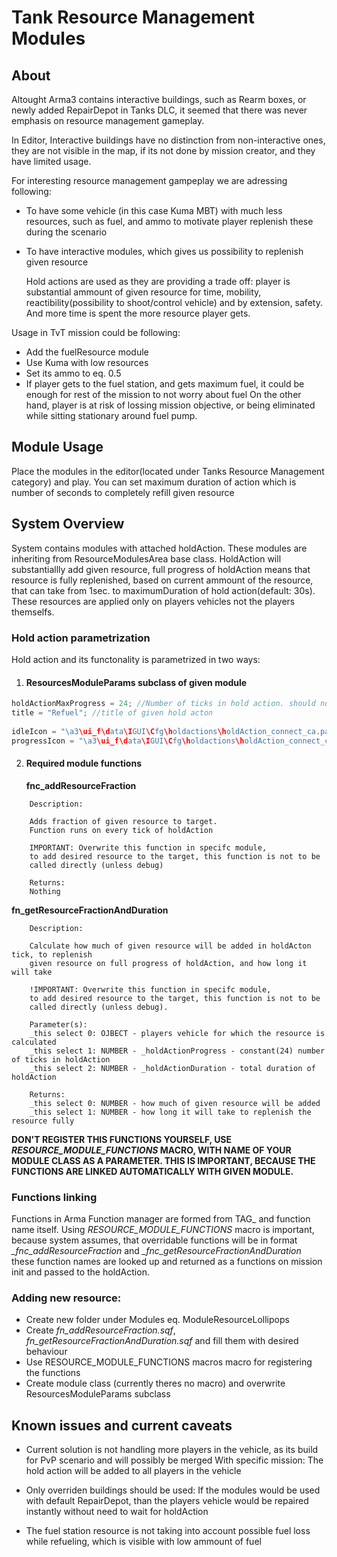 
# Tank Resource Management Modules

## About
Altought Arma3 contains interactive buildings, such as Rearm boxes, or newly added RepairDepot 
in Tanks DLC, it seemed that there was never emphasis on resource management gameplay.

In Editor, Interactive buildings have no distinction from non-interactive ones, they are 
not visible in the map, if its not done by mission creator, and they have limited usage.

For interesting resource management gampeplay we are adressing following:

- To have some vehicle (in this case Kuma MBT) with much less resources, such as fuel, and ammo
  to motivate player replenish these during the scenario

- To have interactive modules, which gives us possibility to replenish given resource

  Hold actions are used as they are providing a trade off: player is substantial ammount of given resource for 
  time, mobility, reactibility(possibility to shoot/control vehicle) and by extension, safety.
  And more time is spent the more resource player gets.

Usage in TvT mission could be following:
  - Add the fuelResource module
  - Use Kuma with low resources
  - Set its ammo to eq. 0.5
  - If player gets to the fuel station, and gets maximum fuel, it could be enough for rest of the mission to not worry about fuel
    On the other hand, player is at risk of lossing mission objective, or being eliminated while sitting stationary around fuel pump.

## Module Usage
Place the modules in the editor(located under Tanks Resource Management category) and play. You can set maximum duration of action which is number of seconds to completely refill given resource

## System Overview
System contains modules with attached holdAction. These modules are inheriting from  ResourceModulesArea base class. 
HoldAction will substantiallly add given resource, full progress of holdAction means that resource is fully replenished,
based on current ammount of the resource, that can take from 1sec. to maximumDuration of hold action(default: 30s).
These resources are applied only on players vehicles not the players themselfs.

### Hold action parametrization
Hold action and its functonality is parametrized in two ways:

1) #### ResourcesModuleParams subclass of given module

``` c
holdActionMaxProgress = 24; //Number of ticks in hold action. should not be overriden
title = "Refuel"; //title of given hold acton 
    
idleIcon = "\a3\ui_f\data\IGUI\Cfg\holdactions\holdAction_connect_ca.paa"; //path to the idle icon
progressIcon = "\a3\ui_f\data\IGUI\Cfg\holdactions\holdAction_connect_ca.paa"; //path to the progress icon  
```   

2) #### Required module functions
   
    **fnc_addResourceFraction**
        
``` sqf  
    Description:
      
    Adds fraction of given resource to target.
    Function runs on every tick of holdAction

    IMPORTANT: Overwrite this function in specifc module, 
    to add desired resource to the target, this function is not to be
    called directly (unless debug)
          
    Returns:
    Nothing
```
    
   **fn_getResourceFractionAndDuration**
   
``` sqf
    Description:
    
    Calculate how much of given resource will be added in holdActon tick, to replenish 
    given resource on full progress of holdAction, and how long it will take
  
    !IMPORTANT: Overwrite this function in specifc module, 
    to add desired resource to the target, this function is not to be
    called directly (unless debug). 

    Parameter(s):
    _this select 0: OJBECT - players vehicle for which the resource is calculated
    _this select 1: NUMBER - _holdActionProgress - constant(24) number of ticks in holdAction
    _this select 2: NUMBER - _holdActionDuration - total duration of holdAction
      
    Returns:
    _this select 0: NUMBER - how much of given resource will be added
    _this select 1: NUMBER - how long it will take to replenish the resource fully
```

**DON'T REGISTER THIS FUNCTIONS YOURSELF, USE *RESOURCE_MODULE_FUNCTIONS* MACRO, WITH NAME OF YOUR MODULE  CLASS AS A PARAMETER.
THIS IS IMPORTANT, BECAUSE THE FUNCTIONS ARE LINKED AUTOMATICALLY WITH GIVEN MODULE.**

### Functions linking
Functions in Arma Function manager are formed from TAG_ and function name itself.
Using *RESOURCE_MODULE_FUNCTIONS* macro is important, because system assumes, that overridable functions
will be in format *<YourModuleName>_fnc_addResourceFraction* and  *<YourModuleName>_fnc_getResourceFractionAndDuration*
these function names are looked up and returned as a functions on mission init and passed to the holdAction.

### Adding new resource:
- Create new folder under Modules eq. ModuleResourceLollipops
- Create *fn_addResourceFraction.sqf*, *fn_getResourceFractionAndDuration.sqf* and fill them with desired behaviour
- Use RESOURCE_MODULE_FUNCTIONS macros macro for registering the functions
- Create module class (currently theres no macro) and overwrite ResourcesModuleParams subclass

## Known issues and current caveats
 
- Current solution is not handling more players in the vehicle, as its build for PvP scenario and will possibly be merged 
  With specific mission: 
  The hold action will be added to all players in the vehicle

- Only overriden buildings should be used: 
  If the modules would be used with default RepairDepot, 
  than the players vehicle would be repaired instantly without need to wait for holdAction

- The fuel station resource is not taking into account possible fuel 
  loss while refueling, which is visible with low ammount of fuel